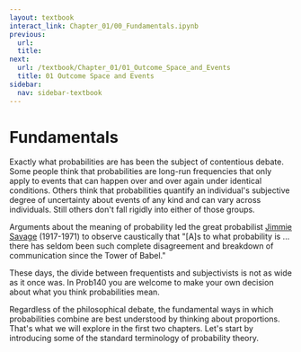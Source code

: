 ```yaml
---
layout: textbook
interact_link: Chapter_01/00_Fundamentals.ipynb
previous:
  url: 
  title: 
next:
  url: /textbook/Chapter_01/01_Outcome_Space_and_Events
  title: 01 Outcome Space and Events
sidebar:
  nav: sidebar-textbook
---
```


# Fundamentals #

Exactly what probabilities are has been the subject of contentious debate. Some people think that probabilities are long-run frequencies that only apply to events that can happen over and over again under identical conditions. Others think that probabilities quantify an individual's subjective degree of uncertainty about events of any kind and can vary across individuals. Still others don't fall rigidly into either of those groups.

Arguments about the meaning of probability led the great probabilist [Jimmie Savage](https://en.wikipedia.org/wiki/Leonard_Jimmie_Savage) (1917-1971) to observe caustically that "[A]s to what probability is ... there has seldom been such complete disagreement and breakdown of communication since the Tower of Babel."

These days, the divide between frequentists and subjectivists is not as wide as it once was. In Prob140 you are welcome to make your own decision about what you think probabilities mean. 

Regardless of the philosophical debate, the fundamental ways in which probabilities combine are best understood by thinking about proportions. That's what we will explore in the first two chapters. Let's start by introducing some of the standard terminology of probability theory.
